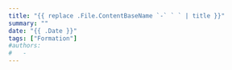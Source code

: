 ```yaml
---
title: "{{ replace .File.ContentBaseName `-` ` ` | title }}"
summary: ""
date: "{{ .Date }}"
tags: ["Formation"]
#authors:
#   -
---
```

